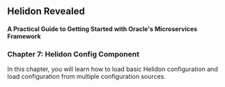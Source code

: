 ## Helidon Revealed
#### A Practical Guide to Getting Started with Oracle's Microservices Framework

### Chapter 7: Helidon Config Component

In this chapter, you will learn how to load basic Helidon configuration and load configuration from multiple configuration sources.
